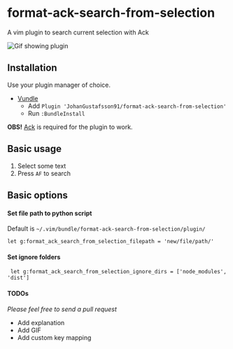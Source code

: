 # format-ack-search-from-selection
A vim plugin to search current selection with Ack

![Gif showing plugin](https://thumbs.gfycat.com/FantasticBoldBillygoat-size_restricted.gif)

## Installation

Use your plugin manager of choice.

- [Vundle](https://github.com/gmarik/vundle)
  - Add `Plugin 'JohanGustafsson91/format-ack-search-from-selection'`
  - Run `:BundleInstall`

__OBS!__ [Ack](https://github.com/mileszs/ack.vim) is required for the plugin to work.

## Basic usage
1. Select some text
2. Press `AF` to search

## Basic options

#### Set file path to python script
Default is `~/.vim/bundle/format-ack-search-from-selection/plugin/`

```
let g:format_ack_search_from_selection_filepath = 'new/file/path/'
```

#### Set ignore folders

```
 let g:format_ack_search_from_selection_ignore_dirs = ['node_modules', 'dist']
```


#### TODOs

_Please feel free to send a pull request_

- Add explanation
- Add GIF
- Add custom key mapping
